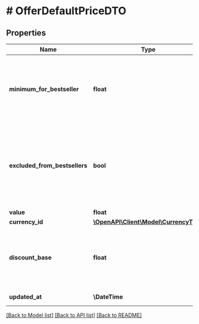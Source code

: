 # # OfferDefaultPriceDTO

## Properties

Name | Type | Description | Notes
------------ | ------------- | ------------- | -------------
**minimum_for_bestseller** | **float** | Минимальная цена товара для попадания в акцию «Бестселлеры Маркета». Подробнее об этом способе участия читайте [в Справке Маркета для продавцов](https://yandex.ru/support/marketplace/ru/marketing/promos/market/bestsellers#minimum).  Передается в методе [POST businesses/{businessId}/offer-prices/updates](../../reference/business-assortment/updateBusinessPrices.md). | [optional]
**excluded_from_bestsellers** | **bool** | Признак того, что товар не попадает в акцию «Бестселлеры Маркета». Подробнее об акции читайте [в Справке Маркета для продавцов](https://yandex.ru/support2/marketplace/ru/marketing/promos/market/bestsellers).  Если значение &#x60;true&#x60;, в методе [POST businesses/{businessId}/offer-prices/updates](../../reference/business-assortment/updateBusinessPrices.md) параметр &#x60;minimumForBestseller&#x60; игнорируется. | [optional]
**value** | **float** | Цена товара. | [optional]
**currency_id** | [**\OpenAPI\Client\Model\CurrencyType**](CurrencyType.md) |  | [optional]
**discount_base** | **float** | Зачеркнутая цена.  Число должно быть целым. Вы можете указать цену со скидкой от 5 до 99%.  Передавайте этот параметр при каждом обновлении цены, если предоставляете скидку на товар. | [optional]
**updated_at** | **\DateTime** | Время последнего обновления. | [optional]

[[Back to Model list]](../../README.md#models) [[Back to API list]](../../README.md#endpoints) [[Back to README]](../../README.md)
